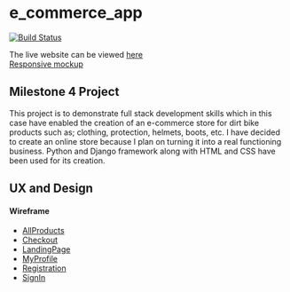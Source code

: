 # e_commerce_app
[![Build Status](https://travis-ci.com/Web-Cookie/e_commerce_app.svg?branch=master)](https://travis-ci.com/Web-Cookie/e_commerce_app)

The live website can be viewed [here](https://e-commerce-s.herokuapp.com/)     
[Responsive mockup](http://ami.responsivedesign.is/?url=https://8000-b1cf53cc-2b25-469b-af3b-7158f95cb3fc.ws-eu03.gitpod.io/)

## Milestone 4 Project
This project is to demonstrate full stack development skills which in this case have enabled the creation of an e-commerce store for dirt bike products such as; clothing, protection, helmets, boots, etc. I have decided to create an online store because I plan on turning it into a real functioning business. Python and Django framework along with HTML and CSS have been used for its creation.

## UX and Design

#### Wireframe
* [AllProducts]( https://github.com/Web-Cookie/e_commerce_app/blob/master/wireframes/allproducts.PNG)
* [Checkout]( https://github.com/Web-Cookie/e_commerce_app/blob/master/wireframes/checkout.png)
* [LandingPage]( https://github.com/Web-Cookie/e_commerce_app/blob/master/wireframes/landing_page.PNG)
* [MyProfile]( https://github.com/Web-Cookie/e_commerce_app/blob/master/wireframes/my_profile.PNG)
* [Registration]( https://github.com/Web-Cookie/e_commerce_app/blob/master/wireframes/registration.PNG)
* [SignIn]( https://github.com/Web-Cookie/e_commerce_app/blob/master/wireframes/signin.PNG)

